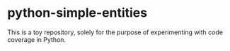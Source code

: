 # python-simple-entities
This is a toy repository, solely for the purpose of experimenting with code coverage in Python.
